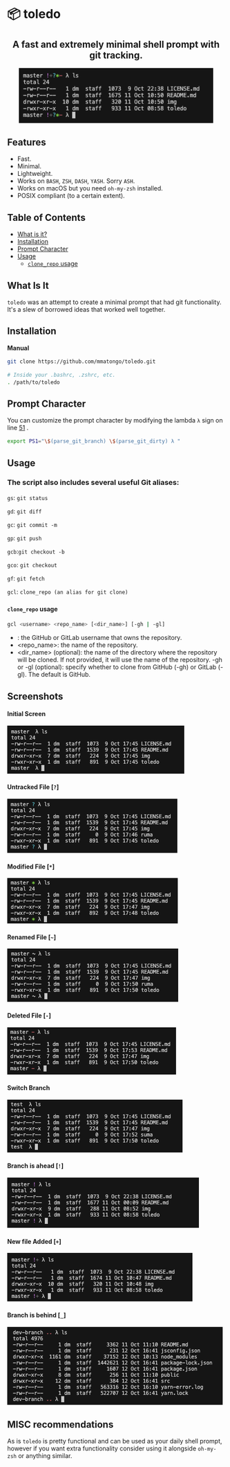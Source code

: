 # :package: toledo

<h2 align="center">
  A fast and extremely minimal shell prompt with git tracking.
</h2>

<p align="center">
  <img src="img/0.png" alt="toledo" width="450px"  />
</p>

## Features

- Fast.
- Minimal.
- Lightweight.
- Works on `BASH`, `ZSH`, `DASH`, `YASH`. Sorry `ASH`.
- Works on macOS but you need `oh-my-zsh` installed.
- POSIX compliant (to a certain extent).

## Table of Contents

<!-- vim-markdown-toc GFM -->

- [What is it?](#What-Is-It)
- [Installation](#installation)
- [Prompt Character](#Prompt-Character)
- [Usage](#usage)
  - [`clone_repo` usage](#clone_repo-usage)

<!-- vim-markdown-toc -->

## What Is It

`toledo` was an attempt to create a minimal prompt that had git functionality. It's a slew of borrowed ideas that worked well together.

## Installation

**Manual**

```sh
git clone https://github.com/mmatongo/toledo.git
```

```sh
# Inside your .bashrc, .zshrc, etc.
. /path/to/toledo
```

## Prompt Character

You can customize the prompt character by modifying the lambda `λ` sign on line [51](https://github.com/mmatongo/toledo/blob/master/toledo#L62) .

```sh
export PS1="\$(parse_git_branch) \$(parse_git_dirty) λ "
```

## Usage

### The script also includes several useful Git aliases:

`gs`: `git status`

`gd`: `git diff`

`gc`: `git commit -m`

`gp`: `git push`

`gcb`:`git checkout -b`

`gco`: `git checkout`

`gf`: `git fetch`

`gcl`: `clone_repo (an alias for git clone)`

###

#### `clone_repo` usage

```sh
gcl <username> <repo_name> [<dir_name>] [-gh | -gl]
```

- <username>: the GitHub or GitLab username that owns the repository.
- <repo_name>: the name of the repository.
- <dir_name> (optional): the name of the directory where the repository will be cloned. If not provided, it will use the name of the repository.
  -gh or -gl (optional): specify whether to clone from GitHub (-gh) or GitLab (-gl). The default is GitHub.

## Screenshots

#### Initial Screen

![init](./img/1.png)

#### Untracked File [`?`]

![untracked](./img/2.png)

#### Modified File [`*`]

![modified](./img/3.png)

#### Renamed File [`~`]

![renamed](./img/4.png)

#### Deleted File [`-`]

![deleted](./img/5.png)

#### Switch Branch

![switch](./img/6.png)

#### Branch is ahead [`!`]

![ahead](./img/7.png)

#### New file Added [`+`]

![new](./img/8.png)

#### Branch is behind [`ˬˬ`]

![behind](./img/9.png)

## MISC recommendations

As is `toledo` is pretty functional and can be used as your daily shell prompt,
however if you want extra functionality consider using it alongside `oh-my-zsh`
or anything similar.

